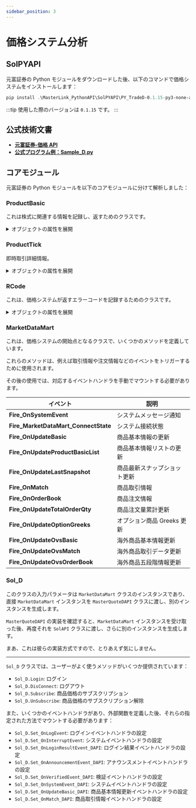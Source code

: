 ```yaml
---
sidebar_position: 3
---
```


# 価格システム分析

## SolPYAPI

元富証券の Python モジュールをダウンロードした後、以下のコマンドで価格システムをインストールします：

```powershell
pip install .\MasterLink_PythonAPI\SolPYAPI\PY_TradeD-0.1.15-py3-none-any.whl
```

:::tip
使用した際のバージョンは `0.1.15` です。
:::

## 公式技術文書

- [**元富証券-価格 API**](https://mlapi.masterlink.com.tw/web_api/service/document/python-quote)
- [**公式プログラム例：Sample_D.py**](https://github.com/DocsaidLab/AutoTraderX/blob/main/MasterLink_PythonAPI/SolPYAPI/Sample_D.py)

## コアモジュール

元富証券の Python モジュールを以下のコアモジュールに分けて解析しました：

### ProductBasic

これは株式に関連する情報を記録し、返すためのクラスです。

<details>
  <summary>オブジェクトの属性を展開</summary>

    | No. | フィールド名                        | データ型 | フォーマット | 説明                                                                                                                                      |
    | --- | ----------------------------------- | -------- | ------------ | ----------------------------------------------------------------------------------------------------------------------------------------- |
    | 1   | Exchange                            | str      |              | 取引所(TWSE、TAIFEX)                                                                                                                      |
    | 2   | Symbol                              | str      |              | 商品コード(TWSE、TAIFEX)                                                                                                                  |
    | 3   | Category                            | str      |              | 商品カテゴリ(TWSE、TAIFEX)                                                                                                                |
    | 4   | TodayRefPrice                       | str      |              | 参考価格(TAIFEX)                                                                                                                          |
    | 5   | RiseStopPrice                       | str      |              | 上昇停止価格(TWSE、TAIFEX)                                                                                                                |
    | 6   | FallStopPrice                       | str      |              | 下降停止価格(TWSE、TAIFEX)                                                                                                                |
    | 7   | ChineseName                         | str      | UTF-8        | 商品の中国語名(TWSE)                                                                                                                      |
    | 8   | PreTotalMatchQty                    | str      |              | 前回取引日の取引量(TWSE、TAIFEX)                                                                                                          |
    | 9   | PreTodayRefPrice                    | str      |              | 前回取引日の参考価格(TWSE、TAIFEX)                                                                                                        |
    | 10  | PreClosePrice                       | str      |              | 前回取引日の終値(TWSE、TAIFEX)                                                                                                            |
    | 11  | IndustryCategory                    | str      |              | "産業別コード表"に基づく産業別(TWSE)                                                                                                       |
    | 12  | StockCategory                       | str      |              | “証券別コード表”に基づく証券別(TWSE)                                                                                                       |
    | 13  | BoardRemark                         | str      |              | ボード別の注記(TWSE)                                                                                                                      |
    | 14  | ClassRemark                         | str      |              | クラス別の注記(TWSE)                                                                                                                      |
    | 15  | StockAnomalyCode                    | str      |              | "株式異常コード表"に基づく株式異常コード(TWSE)                                                                                           |
    | 16  | NonTenParValueRemark                | str      |              | 非10元の額面記号(TWSE)                                                                                                                    |
    | 17  | AbnormalRecommendationIndicator     | str      |              | 異常推奨銘柄の注記(TWSE)                                                                                                                  |
    | 18  | AbnormalSecuritiesIndicator         | str      |              | 異常推奨証券の注記(TWSE)                                                                                                                  |
    | 19  | DayTradingRemark                    | str      |              | "0"：デフォルト値 "A"：現物当日取引可能証券 "B"：現物先売り先買い証券 空白：現物取引不可証券(TWSE) |
    | 20  | TradingUnit                         | str      |              | 取引単位(TWSE)                                                                                                                            |
    | 21  | TickSize                            | str      |              | 最小変動単位(TWSE)                                                                                                                        |
    | 22  | prodKind                            | str      |              | 契約種類(TAIFEX)                                                                                                                          |
    | 23  | strikePriceDecimalLocator           | str      |              | オプション商品コードの行使価格の小数点以下桁数(TAIFEX)                                                                                    |
    | 24  | PreTotalTradingAmount               | str      |              | 前回取引日の総取引額(TWSE)                                                                                                                |
    | 25  | DecimalLocator                      | str      |              | 価格小数点桁数(TAIFEX)                                                                                                                    |
    | 26  | BeginDate                           | str      | YYYYMMDD     | 上場日(TAIFEX)                                                                                                                            |
    | 27  | EndDate                             | str      | YYYYMMDD     | 上場終了日(TAIFEX)                                                                                                                        |
    | 28  | FlowGroup                           | str      |              | 流れグループ(TAIFEX)                                                                                                                      |
    | 29  | DeliveryDate                        | str      | YYYYMMDD     | 最終決済日(TAIFEX)                                                                                                                        |
    | 30  | DynamicBanding                      | str      |              | Y:適用, N:不適用 動的価格安定(TAIFEX)                                                                                                     |
    | 31  | ContractSymbol                      | str      |              | 契約コード(TAIFEX)                                                                                                                        |
    | 32  | ContractName                        | str      |              | 契約名(TAIFEX)                                                                                                                            |
    | 33  | StockID                             | str      |              | 現物株式コード(TAIFEX)                                                                                                                    |
    | 34  | StatusCode                          | str      |              | N：正常 P：取引停止 U：上場予定 状態コード(TAIFEX)                                                                                      |
    | 35  | Currency                            | str      |              | 通貨(TAIFEX)                                                                                                                              |
    | 36  | AcceptQuoteFlag                     | str      |              | 価格の提供が可能か(TAIFEX)                                                                                                                |
    | 37  | BlockTradeFlag                      | str      |              | Y:可能 N:不可能 大口取引の可否(TAIFEX)                                                                                                    |
    | 38  | ExpiryType                          | str      |              | S:標準 W:週 単位(TAIFEX)                                                                                                                  |
    | 39  | UnderlyingType                      | str      |              | E S:個別株 現物種別(TAIFEX)                                                                                                               |
    | 40  | MarketCloseGroup                    | str      |              | "商品終値時間グループ表" 商品の終値時間(TAIFEX)                                                                                           |
    | 41  | EndSession                          | str      |              | 通常取引時間：0 取引後時間：1 取引時間(TAIFEX)                                                                                           |
    | 42  | isAfterHours                        | str      |              | 朝盤 : 0 昼盤: 1 朝昼盤識別(TAIFEX)                                                                                                       |

</details>

### ProductTick

即時取引詳細情報。

<details>
    <summary>オブジェクトの属性を展開</summary>

      | No.  | フィールド名                   | データ型  | フォーマット     | 説明                                                                                      |
      |------|--------------------------------|-----------|------------------|-------------------------------------------------------------------------------------------|
      | 1    | Exchange                       | str       |                  | 取引所(TWSE、TAIFEX)                                                                      |
      | 2    | Symbol                         | str       |                  | 商品コード(TWSE、TAIFEX)                                                                    |
      | 3    | MatchTime                      | str       | %H:%M:%S.%f       | 成行時間(取引所) (TWSE、TAIFEX)                                                           |
      | 4    | OrderBookTime                  | str       | %H:%M:%S.%f       | 五段階データ時間(取引所) (TWSE、TAIFEX)                                                   |
      | 5    | TxSeq                          | str       |                  | 取引所シーケンス番号(成交情報) (TWSE、TAIFEX)                                              |
      | 6    | ObSeq                          | str       |                  | 取引所シーケンス番号(五段階情報) (TWSE、TAIFEX)                                            |
      | 7    | IsTxTrail                      | bool      |                  | 0: 非試撮、1: 試撮 取引試撮データ(TWSE、TAIFEX)                                           |
      | 8    | Is5QTrial                      | bool      |                  | 0: 非試撮、1: 試撮 五段階試撮データ(TWSE、TAIFEX)                                           |
      | 9    | IsTrail                        | bool      |                  | 0: 非試撮、1: 試撮 試撮データ(TWSE、TAIFEX)                                                |
      | 10   | DecimalLocator                 | str       |                  | 価格小数点位置(TAIFEX)                                                                    |
      | 11   | MatchPrice                     | str       |                  | 成行価格(TWSE、TAIFEX)                                                                    |
      | 12   | MatchQty                       | str       |                  | 商品取引量(TAIFEX)                                                                          |
      | 13   | MatchPriceList                 | list      |                  | 一回の価格、多くの取引価格(TWSE、TAIFEX)                                                  |
      | 14   | MatchQtyList                   | list      |                  | 一回の価格、多くの取引量(TWSE、TAIFEX)                                                    |
      | 15   | MatchBuyCount                  | str       |                  | 累積買い注文数(TAIFEX)                                                                      |
      | 16   | MatchSellCount                 | str       |                  | 累積売り注文数(TAIFEX)                                                                      |
      | 17   | TotalMatchQty                  | str       |                  | 商品取引総量(TWSE、TAIFEX)                                                                  |
      | 18   | TotalTradingAmount             | str       |                  | 商品取引総額(TWSE、TAIFEX)                                                                  |
      | 19   | TradingUnit                    | str       |                  | 取引単位(TWSE、TAIFEX)                                                                      |
      | 20   | DayHigh                        | str       |                  | 当日の最高価格(TWSE、TAIFEX)                                                                |
      | 21   | DayLow                         | str       |                  | 当日の最低価格(TWSE、TAIFEX)                                                                |
      | 22   | RefPrice                       | str       |                  | 参考価格(TWSE)                                                                              |
      | 23   | BuyPrice                       | list      |                  | 五段階価格(買い価格) (TWSE、TAIFEX)                                                          |
      | 24   | BuyQty                         | list      |                  | 五段階価格(買い数量) (TWSE、TAIFEX)                                                          |
      | 25   | SellPrice                      | list      |                  | 五段階価格(売り価格) (TWSE、TAIFEX)                                                          |
      | 26   | SellQty                        | list      |                  | 五段階価格(売り数量) (TWSE、TAIFEX)                                                          |
      | 27   | AllMarketAmount                | str       |                  | 市場全体の取引総額(TWSE)                                                                    |
      | 28   | AllMarketVolume                | str       |                  | 市場全体の取引数量(TWSE)                                                                    |
      | 29   | AllMarketCnt                   | str       |                  | 市場全体の取引筆数(TWSE)                                                                    |
      | 30   | AllMarketBuyCnt                | str       |                  | 市場全体の買い注文数(TWSE)                                                                  |
      | 31   | AllMarketSellCnt               | str       |                  | 市場全体の売り注文数(TWSE)                                                                  |
      | 32   | AllMarketBuyQty                | str       |                  | 市場全体の買い注文量(TWSE)                                                                  |
      | 33   | AllMarketSellQty               | str       |                  | 市場全体の売り注文量(TWSE)                                                                  |
      | 34   | IsFixedPriceTransaction        | str       |                  | 固定価格取引か(TWSE)                                                                        |
      | 35   | OpenPrice                      | str       |                  | 始値(TWSE、TAIFEX)                                                                          |
      | 36   | FirstDerivedBuyPrice           | str       |                  | 最初の買い価格(TAIFEX)                                                                      |
      | 37   | FirstDerivedBuyQty             | str       |                  | 最初の買い数量(TAIFEX)                                                                      |
      | 38   | FirstDerivedSellPrice          | str       |                  | 最初の売り価格(TAIFEX)                                                                      |
      | 39   | FirstDerivedSellQty            | str       |                  | 最初の売り数量(TAIFEX)                                                                      |
      | 40   | TotalBuyOrder                  | str       |                  | 累積買い注文数(TAIFEX)                                                                      |
      | 41   | TotalBuyQty                    | str       |                  | 累積買い注文契約数(TAIFEX)                                                                  |
      | 42   | TotalSellOrder                 | str       |                  | 累積売り注文数(TAIFEX)                                                                      |
      | 43   | TotalSellQty                   | str       |                  | 累積売り注文契約数(TAIFEX)                                                                  |
      | 44   | ClosePrice                     | str       |                  | 終値(TAIFEX)                                                                                |
      | 45   | SettlePrice                    | str       |                  | 決済価格(TAIFEX)                                                                              |

</details>

### RCode

これは、価格システムが返すエラーコードを記録するためのクラスです。

<details>
  <summary>オブジェクトの属性を展開</summary>

| 値    | 名称                                 | 説明                                                                                   |
| ----- | ------------------------------------ | -------------------------------------------------------------------------------------- |
| 0     | OK                                   | 成功                                                                                   |
| 1     | SOLCLIENT_WOULD_BLOCK                | API 呼び出しがブロックされるが、リクエストは非ブロックモード                           |
| 2     | SOLCLIENT_IN_PROGRESS                | API 呼び出しが進行中（非ブロックモード）                                               |
| 3     | SOLCLIENT_NOT_READY                  | API が完了できない、オブジェクトが準備されていない（例：セッションが接続されていない） |
| 4     | SOLCLIENT_EOS                        | 次の操作がストリーム終了を返す                                                         |
| 5     | SOLCLIENT_NOT_FOUND                  | MAP でフィールドが見つからない                                                         |
| 6     | SOLCLIENT_NOEVENT                    | コンテキストに処理するイベントがない                                                   |
| 7     | SOLCLIENT_INCOMPLETE                 | API 呼び出しが部分的に完了したが、すべての要求が完了していない                         |
| 8     | SOLCLIENT_ROLLBACK                   | 取引がロールバックされたとき、Commit()がこの値を返す                                   |
| 9     | SOLCLIENT_EVENT                      | SolClient セッションイベント                                                           |
| 10    | CLIENT_ALREADY_CONNECTED             | 接続済み                                                                               |
| 11    | CLIENT_ALREADY_DISCONNECTED          | 切断済み                                                                               |
| 12    | ANNOUNCEMENT                         | アナウンスメッセージ                                                                   |
| -1    | FAIL                                 | 失敗                                                                                   |
| -2    | CONNECTION_REFUSED                   | 接続拒否                                                                               |
| -3    | CONNECTION_FAIL                      | 接続失敗                                                                               |
| -4    | ALREADY_EXISTS                       | 対象オブジェクトがすでに存在                                                           |
| -5    | NOT_FOUND                            | 対象オブジェクトが存在しない                                                           |
| -6    | CLIENT_NOT_READY                     | 接続が準備できていない                                                                 |
| -7    | USER_SUBSCRIPTION_LIMIT_EXCEEDED     | サブスクリプション数の上限を超過                                                       |
| -8    | USER_NOT_APPLIED                     | 申請していない                                                                         |
| -9    | USER_NOT_VERIFIED                    | 認証されていない                                                                       |
| -10   | USER_VERIFICATION_FAIL               | 認証失敗                                                                               |
| -11   | SUBSCRIPTION_FAIL                    | 商品サブスクリプション失敗                                                             |
| -12   | RECOVERY_FAIL                        | 回復失敗                                                                               |
| -13   | DOWNLOAD_PRODUCT_FAIL                | 基本データファイルのダウンロード失敗                                                   |
| -14   | MESSAGE_HANDLER_FAIL                 | メッセージ処理エラー                                                                   |
| -15   | FUNCTION_SUBSCRIPTION_LIMIT_EXCEEDED | 機能サブスクリプション数超過                                                           |
| -16   | USER_NOT_VERIFIED_TWSE               | TWSE で認証されていない                                                                |
| -17   | USER_NOT_VERIFIED_TAIFEX             | TAIFEX で認証されていない                                                              |
| -18   | USER_NOT_VERIFIED_TWSE_TAIFEX        | TWSE&TAIFEX で認証されていない                                                         |
| -9999 | UNKNOWN_ERROR                        | 不明なエラー                                                                           |

</details>

### MarketDataMart

これは、価格システムの開始点となるクラスで、いくつかのメソッドを定義しています。

これらのメソッドは、例えば取引情報や注文情報などのイベントをトリガーするために使用されます。

その後の使用では、対応するイベントハンドラを手動でマウントする必要があります。

| イベント                             | 説明                         |
| ------------------------------------ | ---------------------------- |
| **Fire_OnSystemEvent**               | システムメッセージ通知       |
| **Fire_MarketDataMart_ConnectState** | システム接続状態             |
| **Fire_OnUpdateBasic**               | 商品基本情報の更新           |
| **Fire_OnUpdateProductBasicList**    | 商品基本情報リストの更新     |
| **Fire_OnUpdateLastSnapshot**        | 商品最新スナップショット更新 |
| **Fire_OnMatch**                     | 商品取引情報                 |
| **Fire_OnOrderBook**                 | 商品注文情報                 |
| **Fire_OnUpdateTotalOrderQty**       | 商品注文量累計更新           |
| **Fire_OnUpdateOptionGreeks**        | オプション商品 Greeks 更新   |
| **Fire_OnUpdateOvsBasic**            | 海外商品基本情報更新         |
| **Fire_OnUpdateOvsMatch**            | 海外商品取引データ更新       |
| **Fire_OnUpdateOvsOrderBook**        | 海外商品五段階情報更新       |

### Sol_D

このクラスの入力パラメータは `MarketDataMart` クラスのインスタンスであり、直接 `MarketDataMart` インスタンスを `MasterQuoteDAPI` クラスに渡し、別のインスタンスを生成します。

`MasterQuoteDAPI` の実装を確認すると、`MarketDataMart` インスタンスを受け取った後、再度それを `SolAPI` クラスに渡し、さらに別のインスタンスを生成します。

まあ、これは彼らの実装方式ですので、とりあえず気にしません。

---

`Sol_D` クラスでは、ユーザーがよく使うメソッドがいくつか提供されています：

- `Sol_D.Login`: ログイン
- `Sol_D.DisConnect`: ログアウト
- `Sol_D.Subscribe`: 商品価格のサブスクリプション
- `Sol_D.UnSubscribe`: 商品価格のサブスクリプション解除

また、いくつかのイベントハンドラがあり、外部関数を定義した後、それらの指定された方法でマウントする必要があります：

- `Sol_D.Set_OnLogEvent`: ログインイベントハンドラの設定
- `Sol_D.Set_OnInterruptEvent`: システムイベントハンドラの設定
- `Sol_D.Set_OnLoginResultEvent_DAPI`: ログイン結果イベントハンドラの設定
- `Sol_D.Set_OnAnnouncementEvent_DAPI`: アナウンスメントイベントハンドラの設定
- `Sol_D.Set_OnVerifiedEvent_DAPI`: 検証イベントハンドラの設定
- `Sol_D.Set_OnSystemEvent_DAPI`: システムイベントハンドラの設定
- `Sol_D.Set_OnUpdateBasic_DAPI`: 商品基本情報更新イベントハンドラの設定
- `Sol_D.Set_OnMatch_DAPI`: 商品取引情報イベントハンドラの設定
